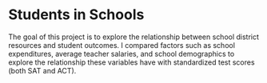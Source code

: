 # Students in Schools
The goal of this project is to explore the relationship between school district resources and student outcomes. I compared factors such as school expenditures, average teacher salaries, and school demographics to explore the relationship these variables have with standardized test scores (both SAT and ACT).
